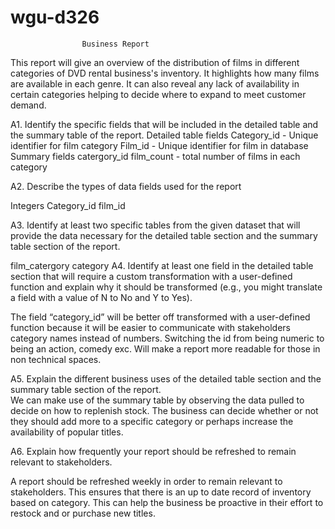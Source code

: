 # wgu-d326

					Business Report
This report will give an overview of the distribution of films in different categories of DVD rental business's inventory. It highlights how many films are available in each genre. It can also reveal any lack of availability in certain categories helping to decide where to expand to meet customer demand.


A1.  Identify the specific fields that will be included in the detailed table and the summary table of the report.
Detailed table fields
Category_id - Unique identifier for film category
Film_id - Unique identifier for film in database
Summary fields
catergory_id
film_count - total number of films in each category

A2. Describe the types of data fields used for the report

Integers
Category_id
film_id

A3.  Identify at least two specific tables from the given dataset that will provide the data necessary for the detailed table section and the summary table section of the report.

film_catergory
category
A4.  Identify at least one field in the detailed table section that will require a custom transformation with a user-defined function and explain why it should be transformed (e.g., you might translate a field with a value of N to No and Y to Yes).

The field “category_id” will be better off transformed with a user-defined function because it will be easier to communicate with stakeholders category names instead of numbers. Switching the id from being numeric to being an action, comedy exc. Will make a report more readable for those in non technical spaces.

A5. Explain the different business uses of the detailed table section and the summary table section of the report.  
We can make use of the summary table by observing the data pulled to decide on how to replenish stock. The business can decide whether or not they should add more to a specific category or perhaps increase the availability of popular titles. 

A6.  Explain how frequently your report should be refreshed to remain relevant to stakeholders.

A report should be refreshed weekly in order to remain relevant to stakeholders. This ensures that there is an up to date record of inventory based on category. This can help the business be proactive in their effort to restock and or purchase new titles. 
